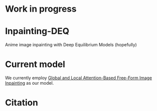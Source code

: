 # Work in progress
# Inpainting-DEQ
Anime image inpainting with Deep Equilibrium Models (hopefully)

# Current model
We currently employ [Global and Local Attention-Based Free-Form Image Inpainting](https://github.com/SayedNadim/Global-and-Local-Attention-Based-Free-Form-Image-Inpainting) as our model.

# Citation
```
```
